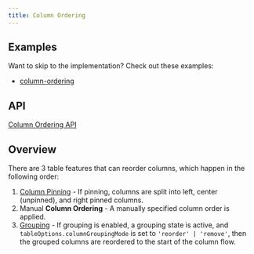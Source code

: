 ```yaml
---
title: Column Ordering
---
```


## Examples

Want to skip to the implementation? Check out these examples:

- [column-ordering](../examples/react/column-ordering)

## API

[Column Ordering API](../api/features/column-ordering)

## Overview

There are 3 table features that can reorder columns, which happen in the following order:

1. [Column Pinning](./column-pinning) - If pinning, columns are split into left, center (unpinned), and right pinned columns.
2. Manual **Column Ordering** - A manually specified column order is applied.
3. [Grouping](./grouping) - If grouping is enabled, a grouping state is active, and `tableOptions.columnGroupingMode` is set to `'reorder' | 'remove'`, then the grouped columns are reordered to the start of the column flow.
